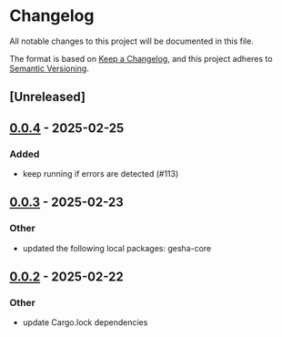 # Changelog

All notable changes to this project will be documented in this file.

The format is based on [Keep a Changelog](https://keepachangelog.com/en/1.0.0/),
and this project adheres to [Semantic Versioning](https://semver.org/spec/v2.0.0.html).

## [Unreleased]

## [0.0.4](https://github.com/x7c1/gesha/compare/gesha-v0.0.3...gesha-v0.0.4) - 2025-02-25

### Added

- keep running if errors are detected (#113)

## [0.0.3](https://github.com/x7c1/gesha/compare/gesha-v0.0.2...gesha-v0.0.3) - 2025-02-23

### Other

- updated the following local packages: gesha-core

## [0.0.2](https://github.com/x7c1/gesha/compare/gesha-v0.0.1...gesha-v0.0.2) - 2025-02-22

### Other

- update Cargo.lock dependencies

